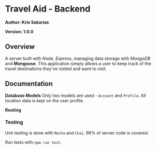 # Travel Aid - Backend

<!-- [![Travis branch](https://img.shields.io/travis/kris71990/the_world_right_now/master.svg)](https://travis-ci.org/kris71990/the_world_right_now)
![Coverage](https://img.shields.io/badge/coverage-98%25-brightgreen.svg)
[![David](https://img.shields.io/david/expressjs/express.svg)]( https://github.com/kris71990/the_world_right_now)
![version](https://img.shields.io/badge/version-2.0.0-orange.svg)
[![Packagist](https://img.shields.io/packagist/l/doctrine/orm.svg)](https://github.com/kris71990/the_world_right_now) -->

**Author: Kris Sakarias**

**Version: 1.0.0**

## Overview

A server built with *Node*, *Express*, managing data storage with *MongoDB* and **Mongoose**. This application simply allows a user to keep track of the travel destinations they've visited and want to visit. 

## Documentation

**Database Models**
Only two models are used - `Account` and `Profile`. All location data is kept on the user profile.

**Routing**


### Testing

Unit testing is done with `Mocha` and `Chai`. 96% of server code is covered.

Run tests with `npm run test`.